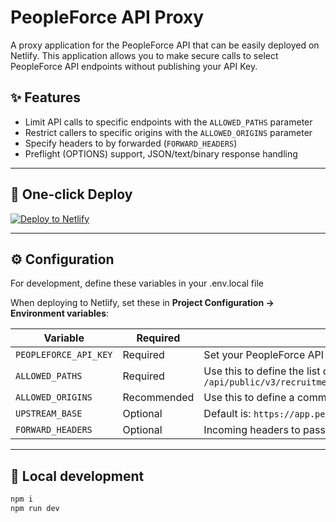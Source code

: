# PeopleForce API Proxy

A proxy application for the PeopleForce API that can be easily deployed on Netlify. This application allows you to make secure calls to select PeopleForce API endpoints without publishing your API Key.

## ✨ Features

- Limit API calls to specific endpoints with the `ALLOWED_PATHS` parameter
- Restrict callers to specific origins with the `ALLOWED_ORIGINS` parameter
- Specify headers to by forwarded (`FORWARD_HEADERS`)
- Preflight (OPTIONS) support, JSON/text/binary response handling

---

## 🚀 One-click Deploy

[![Deploy to Netlify](https://www.netlify.com/img/deploy/button.svg)](https://app.netlify.com/start/deploy?repository=https://github.com/simoncurd/my-netlify-proxy)


---

## ⚙️ Configuration

For development, define these variables in your .env.local file 

When deploying to Netlify, set these in **Project Configuration → Environment variables**:

| Variable | Required | Notes |
|---|---|---|
| `PEOPLEFORCE_API_KEY` | Required | Set your PeopleForce API key here |
| `ALLOWED_PATHS` | Required | Use this to define the list of API paths that the proxy supports. Semi-colon separated i.e. `/api/public/v3/recruitment/vacancies;/api/public/v3/departments;/api/public/v3/locations;/api/public/v3/employment_types` |
| `ALLOWED_ORIGINS` | Recommended | Use this to define a comma-separated list of sites that will be allowed to use this function, or `*` in dev |
| `UPSTREAM_BASE` | Optional | Default is: `https://app.peopleforce.io`  |
| `FORWARD_HEADERS` | Optional |  Incoming headers to pass upstream  such as `authorization,accept-language`. Default is `Accept` |

---

## 🧪 Local development

```bash
npm i
npm run dev